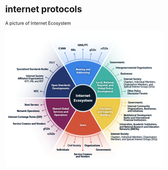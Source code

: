 # internet protocols

A picture of Internet Ecosystem

![internet](./attachments/20240125-internet.png)




